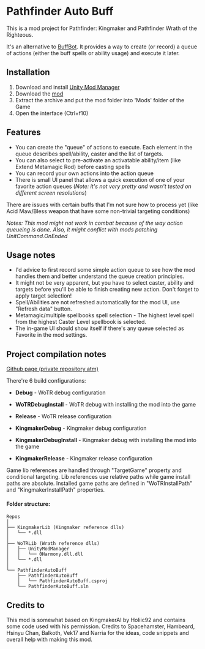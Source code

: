 ﻿# Pathfinder Auto Buff
This is a mod project for Pathfinder: Kingmaker and Pathfinder Wrath of the Righteous.

It's an alternative to [BuffBot](https://www.nexusmods.com/pathfinderwrathoftherighteous/mods/4). It provides a way to create (or record)
 a queue of actions (either the buff spells or ability usage) and execute it later.

## Installation
1. Download and install [Unity Mod Manager](https://www.nexusmods.com/site/mods/21)
2. Download the [mod](https://www.nexusmods.com/pathfinderkingmaker/mods/195)
3. Extract the archive and put the mod folder into 'Mods' folder of the Game
4. Open the interface (Ctrl+f10)


## Features
* You can create the "queue" of actions to execute. Each element in the queue describes
spell/ability, caster and the list of targets.
* You can also select to pre-activate an activatable ability/item (like Extend Metamagic
Rod) before casting spells
* You can record your own actions into the action queue
* There is small UI panel that allows a quick execution of one of your favorite action
queues (*Note: it's not very pretty and wasn't tested on different screen resolutions*)

There are issues with certain buffs that I'm not sure how to process yet
(like Acid Maw/Bless weapon that have some non-trivial targeting conditions)

*Notes: This mod might not work in combat because of the way action queueing is done.
Also, it might conflict with mods patching UnitCommand.OnEnded* 

## Usage notes
* I'd advice to first record some simple action queue to see how the mod handles them
and better understand the queue creation principles.
* It might not be very apparent, but you have to select caster, ability and targets
before you'll be able to finish creating new action. Don't forget to apply target
selection!
* Spell/Abilities are not refreshed automatically for the mod UI, use "Refresh data"
 button.
* Metamagic/multiple spellbooks spell selection - The highest level spell from the highest 
Caster Level spellbook is selected.
* The in-game UI should show itself if there's any queue selected as Favorite in the mod settings.

## Project compilation notes
[Github page (private repository atm)](https://github.com/ilkar399/PathfinderAutoBuff)

There're 6 build configurations:
* **Debug** - WoTR debug configuration
* **WoTRDebugInstall** - WoTR debug with installing the mod into the game
* **Release** - WoTR release configuration

* **KingmakerDebug** - Kingmaker debug configuration
* **KingmakerDebugInstall** - Kingmaker debug with installing the mod into the game
* **KingmakerRelease** - Kingmaker release configuration

Game lib references are handled through "TargetGame" property and conditional targeting.
Lib references use relative paths while game install paths are absolute.
Installed game paths are defined in "WoTRInstallPath" and "KingmakerInstallPath" properties.

#### Folder structure:
```
Repos
│
├── KingmakerLib (Kingmaker reference dlls)
│   └── *.dll
│
├── WoTRLib (Wrath reference dlls)
│   ├── UnityModManager
│   │   └── 0Harmony.dll.dll
│   └── *.dll
│
└── PathfinderAutoBuff
    ├── PathfinderAutoBuff
    │   └── PathfinderAutoBuff.csproj
    └── PathfinderAutoBuff.sln
```


## Credits to 
This mod is somewhat based on KingmakerAI by Holiic92 and contains some code used with his permission.
Credits to Spacehamster, Hambeard, Hsinyu Chan, Balkoth, Vek17 and Narria for the ideas, code snippets and overall help with making this mod.